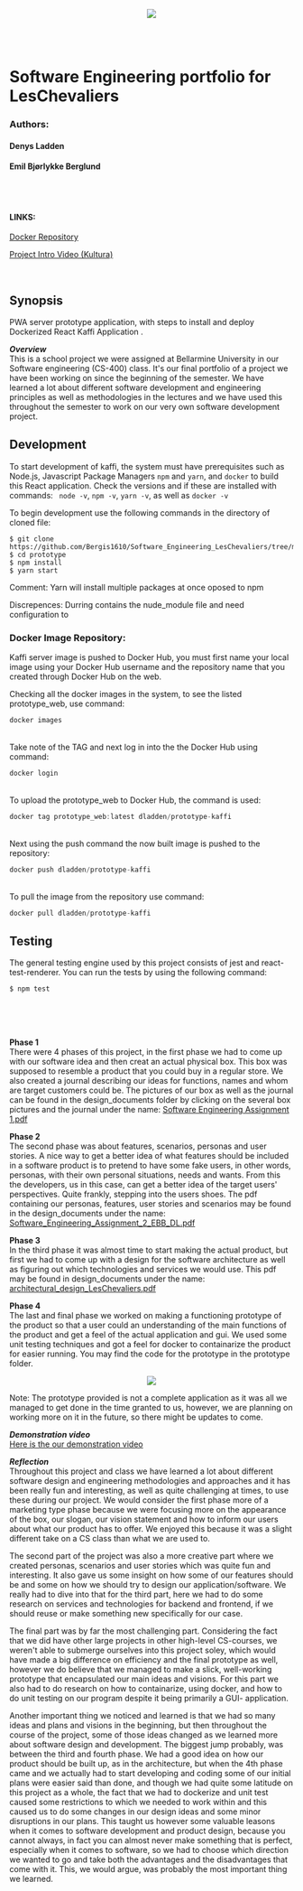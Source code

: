 
<br /> <br /> 

<p align="center">
  <img src="https://i.ibb.co/Z8XhgQN/KAFFi01-01.png" />
</p>

<br /> 
<br /> 

# Software Engineering portfolio for LesChevaliers


### Authors:
#### Denys Ladden
#### Emil Bjørlykke Berglund


<br /> 
<br /> 

#### LINKS:

[Docker Repository](https://hub.docker.com/repository/docker/dladden/prototype-kaffi)

[Project Intro Video (Kultura)](https://video.bellarmine.edu/media/Kaffi-video/1_6le1czmp/232612703)

<br /> 

## Synopsis
PWA server prototype application, with steps to install and deploy Dockerized React Kaffi Application .

***Overview*** <br/>
This is a school project we were assigned at Bellarmine University in our Software engineering (CS-400) class. It's our final portfolio of a project we have been working on since the beginning of the semester. We have learned a lot about different software development and engineering principles as well as methodologies in the lectures and we have used this throughout the semester to work on our very own software development project.
<br/>

## Development
To start development of kaffi, the system must have prerequisites such as Node.js, Javascript Package Managers `npm` and `yarn`, and `docker` to build this React application. Check the versions and if these are installed with commands: ` node -v`, `npm -v`, `yarn -v`, as well as `docker -v`
<br /> 

To begin development use the following commands in the directory of cloned file:

```
$ git clone https://github.com/Bergis1610/Software_Engineering_LesChevaliers/tree/main/prototype
$ cd prototype
$ npm install
$ yarn start
```
Comment: Yarn will install multiple packages at once oposed to npm

Discrepences:
Durring contains the nude_module file and need configuration to 


### Docker Image Repository:

Kaffi server image is pushed to Docker Hub, you must first name your local image using your Docker Hub username and the repository name that you created through Docker Hub on the web.

Checking all the docker images in the system, to see the listed prototype_web, use command:

````javascript
docker images

````
<br/>
Take note of the TAG and next log in into the the Docker Hub using command:

````javascript
docker login

````
<br/>
To upload the prototype_web to Docker Hub, the command is used:

````javascript
docker tag prototype_web:latest dladden/prototype-kaffi
````
<br/>
Next using the push command the now built image is pushed to the repository:

````javascript
docker push dladden/prototype-kaffi 

````
<br/>
To pull the image from the repository use command:

````javascript
docker pull dladden/prototype-kaffi

````
## Testing
The general testing engine used by this project consists of jest and react-test-renderer.
You can run the tests by using the following command:
```
$ npm test
```

<br/><br/><br/>


**Phase 1** <br/>
There were 4 phases of this project, in the first phase we had to come up with our software idea and then creat an actual physical box. This box was supposed to resemble a product that you could buy in a regular store. We also created a journal describing our ideas for functions, names and whom are target customers could be. The pictures of our box as well as the journal can be found in the design_documents folder by clicking on the several box pictures and the journal under the name: [Software Engineering Assignment 1.pdf](https://github.com/Bergis1610/Software_Engineering_LesChevalier/blob/main/design_documents/Software%20Engineering%20Assignment%201.pdf)

**Phase 2** <br/>
The second phase was about features, scenarios, personas and user stories. A nice way to get a better idea of what features should be included in a software product is to pretend to have some fake users, in other words, personas, with their own personal situations, needs and wants. From this the developers, us in this case, can get a better idea of the target users' perspectives. Quite frankly, stepping into the users shoes. The pdf containing our personas, features, user stories and scenarios may be found in the design_documents under the name: [Software_Engineering_Assignment_2_EBB_DL.pdf](https://github.com/Bergis1610/Software_Engineering_LesChevalier/blob/main/design_documents/Software_Engineering_Assignment_2_EBB_DL.pdf)

**Phase 3** <br/>
In the third phase it was almost time to start making the actual product, but first we had to come up with a design for the software architecture as well as figuring out which technologies and services we would use. This pdf may be found in design_documents under the name: [architectural_design_LesChevaliers.pdf](https://github.com/Bergis1610/Software_Engineering_LesChevalier/blob/main/design_documents/architectural_design_LesChevaliers.pdf)

**Phase 4** <br/>
The last and final phase we worked on making a functioning prototype of the product so that a user could an understanding of the main functions of the product and get a feel of the actual application and gui. We used some unit testing techniques and got a feel for docker to containarize the product for easier running. You may find the code for the prototype in the prototype folder.


<p align="center">
  <img src="https://media.giphy.com/media/4jGewt5B0aMlhYtdXD/giphy.gif" />
</p>
Note: The prototype provided is not a complete application as it was all we managed to get done in the time granted to us, however, we are planning on working more on it in the future, so there might be updates to come.

<br /> 

***Demonstration video*** <br/>
[Here is the our demonstration video](https://video.bellarmine.edu/media/Kaffi-video/1_6le1czmp/232612703) <br />


***Reflection*** <br/>
Throughout this project and class we have learned a lot about different software design and engineering methodologies and approaches and it has been really fun and interesting, as well as quite challenging at times, to use these during our project. We would consider the first phase more of a marketing type phase because we were focusing more on the appearance of the box, our slogan, our vision statement and how to inform our users about what our product has to offer. We enjoyed this because it was a slight different take on a CS class than what we are used to. 

The second part of the project was also a more creative part where we created personas, scenarios and user stories which was quite fun and interesting. It also gave us some insight on how some of our features should be and some on how we should try to design our application/software. We really had to dive into that for the third part, here we had to do some research on services and technologies for backend and frontend, if we should reuse or make something new specifically for our case.

The final part was by far the most challenging part. Considering the fact that we did have other large projects in other high-level CS-courses, we weren't able to submerge ourselves into this project soley, which would have made a big difference on efficiency and the final prototype as well, however we do believe that we managed to make a slick, well-working prototype that encapsulated our main ideas and visions. For this part we also had to do research on how to containarize, using docker, and how to do unit testing on our program despite it being primarily a GUI- application. 

Another important thing we noticed and learned is that we had so many ideas and plans and visions in the beginning, but then throughout the course of the project, some of those ideas changed as we learned more about software design and development. The biggest jump probably, was between the third and fourth phase. We had a good idea on how our product should be built up, as in the architecture, but when the 4th phase came and we actually had to start developing and coding some of our initial plans were easier said than done, and though we had quite some latitude on this project as a whole, the fact that we had to dockerize and unit test caused some restrictions to which we needed to work within and this caused us to do some changes in our design ideas and some minor disruptions in our plans. This taught us however some valuable leasons when it comes to software development and product design, because you cannot always, in fact you can almost never make something that is perfect, especially when it comes to software, so we had to choose which direction we wanted to go and take both the advantages and the disadvantages that come with it. This, we would argue, was probably the most important thing we learned.
